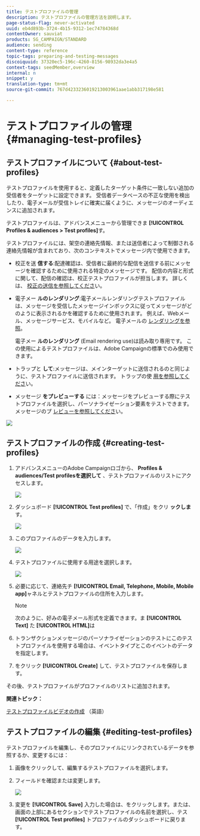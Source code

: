 ```yaml
---
title: テストプロファイルの管理
description: テストプロファイルの管理方法を説明します。
page-status-flag: never-activated
uuid: eb4d893b-3724-4b15-9312-1ec74784368d
contentOwner: sauviat
products: SG_CAMPAIGN/STANDARD
audience: sending
content-type: reference
topic-tags: preparing-and-testing-messages
discoiquuid: 37320ec5-196c-4260-8156-98932da3e4a5
context-tags: seedMember,overview
internal: n
snippet: y
translation-type: tm+mt
source-git-commit: 767d4233236019213003961aae1abb317198e581

---
```



# テストプロファイルの管理 {#managing-test-profiles}

## テストプロファイルについて {#about-test-profiles}

テストプロファイルを使用すると、定義したターゲット条件に一致しない追加の受信者をターゲットに設定できます。 受信者データベースの不正な使用を検出したり、電子メールが受信トレイに確実に届くように、メッセージのオーディエンスに追加されます。

テストプロファイルは、アドバンスメニューから管理できま **[!UICONTROL Profiles & audiences > Test profiles]**&#x200B;す。

テストプロファイルには、架空の連絡先情報、または送信者によって制御される連絡先情報が含まれており、次のコンテキストでメッセージ内で使用できます。

* 校正を送 **信する**:配達確認は、受信者に最終的な配信を送信する前にメッセージを確認するために使用される特定のメッセージです。 配信の内容と形式に関して、配信の確認は、校正テストプロファイルが担当します。 詳しくは、 [校正の送信を参照してくださ](../../sending/using/sending-proofs.md)い。
* 電子メー **ルのレンダリング**:電子メールレンダリングテストプロファイルは、メッセージを受信したメッセージインボックスに従ってメッセージがどのように表示されるかを確認するために使用されます。 例えば、Webメール、メッセージサービス、モバイルなど。 電子メールの [レンダリングを参照](../../sending/using/email-rendering.md)。

   電子メー **ルのレンダリング** (Email rendering use)は読み取り専用です。 この使用によるテストプロファイルは、Adobe Campaignの標準でのみ使用できます。

* トラップと **して**:メッセージは、メインターゲットに送信されるのと同じように、テストプロファイルに送信されます。 トラップの使 [用を参照してくださ](../../sending/using/using-traps.md)い。
* メッセージ **をプレビューする** には：メッセージをプレビューする際にテストプロファイルを選択し、パーソナライゼーション要素をテストできます。 メッセージのプ [レビューを参照してくださ](/help/sending/using/previewing-messages.md)い。

![](assets/test_profile.png)

## テストプロファイルの作成 {#creating-test-profiles}

1. アドバンスメニューのAdobe Campaignロゴから、 **Profiles &amp; audiences/Test profilesを選択して** 、テストプロファイルのリストにアクセスします。

   ![](assets/test_profile_creation_1.png)

1. ダッシュボード **[!UICONTROL Test profiles]** で、「作成」をクリ **ックしま**&#x200B;す。

   ![](assets/test_profile_creation_2.png)

1. このプロファイルのデータを入力します。

   ![](assets/test_profile_creation_3.png)

1. テストプロファイルに使用する用途を選択します。

   ![](assets/test_profile_creation_4.png)

1. 必要に応じて、連絡先チ **[!UICONTROL Email, Telephone, Mobile, Mobile app]**&#x200B;ャネルとテストプロファイルの住所を入力します。

   >[!NOTE]
   >
   >次のように、好みの電子メール形式を定義できます。ま **[!UICONTROL Text]** た **[!UICONTROL HTML]**&#x200B;は

1. トランザクションメッセージのパーソナライゼーションのテストにこのテストプロファイルを使用する場合は、イベントタイプとこのイベントのデータを指定します。
1. をクリック **[!UICONTROL Create]** して、テストプロファイルを保存します。

その後、テストプロファイルがプロファイルのリストに追加されます。

**関連トピック：**

[テストプロファイルビデオの作成](https://docs.adobe.com/content/help/en/campaign-learn/campaign-standard-tutorials/profiles-and-audiences/test-profiles.html) （英語）

## テストプロファイルの編集 {#editing-test-profiles}

テストプロファイルを編集し、そのプロファイルにリンクされているデータを参照するか、変更するには：

1. 画像をクリックして、編集するテストプロファイルを選択します。
1. フィールドを確認または変更します。

   ![](assets/test_profile_edit.png)

1. 変更を **[!UICONTROL Save]** 入力した場合は、をクリックします。または、画面の上部にあるセクションでテストプロファイルの名前を選択し、テス **[!UICONTROL Test profiles]** トプロファイルのダッシュボードに戻ります。
